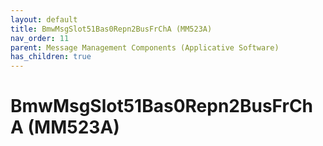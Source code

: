 ```yaml
---
layout: default
title: BmwMsgSlot51Bas0Repn2BusFrChA (MM523A)
nav_order: 11
parent: Message Management Components (Applicative Software)
has_children: true
---
```

# BmwMsgSlot51Bas0Repn2BusFrChA (MM523A)
